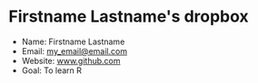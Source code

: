 Firstname Lastname's dropbox
============================

- Name: Firstname Lastname 
- Email: my_email@email.com
- Website: www.github.com
- Goal: To learn R

